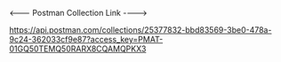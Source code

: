 <---  Postman Collection Link ---->

https://api.postman.com/collections/25377832-bbd83569-3be0-478a-9c24-362033cf9e87?access_key=PMAT-01GQ50TEMQ50RARX8CQAMQPKX3